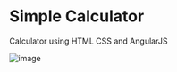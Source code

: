# Simple Calculator 
Calculator using HTML CSS and AngularJS

![image](https://user-images.githubusercontent.com/93339541/227263875-777d18d1-dc96-4483-bd89-e9407d1fd873.png)

